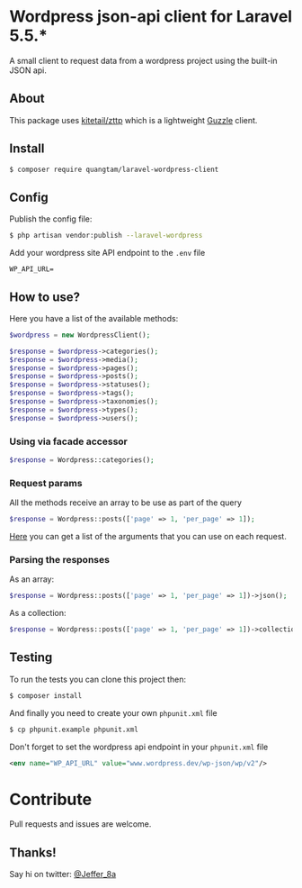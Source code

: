 # Wordpress json-api client for Laravel 5.5.*
A small client to request data from a wordpress project using the built-in JSON api.

## About
This package uses [kitetail/zttp](https://github.com/kitetail/zttp) which is a lightweight [Guzzle](https://github.com/guzzle/guzzle) client.

## Install
```bash
$ composer require quangtam/laravel-wordpress-client
```

## Config
Publish the config file:
```bash
$ php artisan vendor:publish --laravel-wordpress
```

Add your wordpress site API endpoint to the `.env` file
```text
WP_API_URL=
```


## How to use?
Here you have a list of  the available methods:

```php
$wordpress = new WordpressClient();

$response = $wordpress->categories();
$response = $wordpress->media();
$response = $wordpress->pages();
$response = $wordpress->posts();
$response = $wordpress->statuses();
$response = $wordpress->tags();
$response = $wordpress->taxonomies();
$response = $wordpress->types();
$response = $wordpress->users();
```

### Using via facade accessor
```php
$response = Wordpress::categories();
```

### Request params
All the methods receive an array to be use as part of the query
```php
$response = Wordpress::posts(['page' => 1, 'per_page' => 1]);
```

[Here](https://developer.wordpress.org/rest-api/reference/posts/#list-posts) you can get a list of the arguments that you can use on each request.

### Parsing the responses
As an array:
```php
$response = Wordpress::posts(['page' => 1, 'per_page' => 1])->json();
```

As a collection:
```php
$response = Wordpress::posts(['page' => 1, 'per_page' => 1])->collection();
```

## Testing
To run the tests you can clone this project then:

```bash
$ composer install
```

And finally you need to create your own `phpunit.xml` file
```bash
$ cp phpunit.example phpunit.xml
```

Don't forget to set the wordpress api endpoint in your `phpunit.xml` file
```xml
<env name="WP_API_URL" value="www.wordpress.dev/wp-json/wp/v2"/>
```

# Contribute
Pull requests and issues are welcome.

## Thanks!
Say hi on twitter: [@Jeffer_8a](https://twitter.com/Jeffer_8a)
